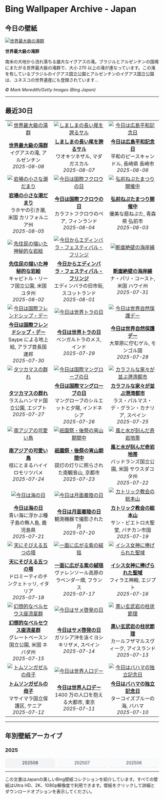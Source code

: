# Bing Wallpaper Archive - Japan

## 今日の壁紙

[![世界最大級の滝群](https://www.bing.com/th?id=OHR.IguazuArgentina_JA-JP1040777979_UHD.jpg&pid=hp&w=2560)](https://bing.codexun.com/jp/detail/20250808)

**世界最大級の滝群**

南米の大地から流れ落ちる雄大なイグアスの滝。ブラジルとアルゼンチンの国境にまたがる世界最大級の滝群で、大小 270 以上の滝が連なっています。この滝を有しているブラジルのイグアス国立公園とアルゼンチンのイグアス国立公園は、ユネスコの世界遺産にも登録されています…

*© Mark Meredith/Getty Images (Bing Japan)*

---

## 最近30日

| | | |
|:---:|:---:|:---:|
| [![世界最大級の滝群](https://www.bing.com/th?id=OHR.IguazuArgentina_JA-JP1040777979_UHD.jpg&pid=hp&w=2560)](https://bing.codexun.com/jp/detail/20250808) | [![しましまの長い尾を誇るサル](https://www.bing.com/th?id=OHR.BabyLemur_JA-JP3588561100_UHD.jpg&pid=hp&w=2560)](https://bing.codexun.com/jp/detail/20250807) | [![今日は広島平和記念日](https://www.bing.com/th?id=OHR.HiroshimaPeace2025_JA-JP3351733972_UHD.jpg&pid=hp&w=2560)](https://bing.codexun.com/jp/detail/20250806) | 
| **[世界最大級の滝群](https://bing.codexun.com/jp/detail/20250808)**<br>イグアスの滝, アルゼンチン<br>*2025-08-08* | **[しましまの長い尾を誇るサル](https://bing.codexun.com/jp/detail/20250807)**<br>ワオキツネザル, マダガスカル<br>*2025-08-07* | **[今日は広島平和記念日](https://bing.codexun.com/jp/detail/20250806)**<br>平和のピースキャンドル, 長崎県 長崎市<br>*2025-08-06* | 
| [![岩場の小さな潮だまり](https://www.bing.com/th?id=OHR.CaliforniaTidepool_JA-JP3202345029_UHD.jpg&pid=hp&w=2560)](https://bing.codexun.com/jp/detail/20250805) | [![今日は国際フクロウの日](https://www.bing.com/th?id=OHR.LaplandOwl_JA-JP2701506191_UHD.jpg&pid=hp&w=2560)](https://bing.codexun.com/jp/detail/20250804) | [![弘前ねぷたまつり開催中](https://www.bing.com/th?id=OHR.HirosakiNeputaFestival2025_JA-JP2869487998_UHD.jpg&pid=hp&w=2560)](https://bing.codexun.com/jp/detail/20250803) | 
| **[岩場の小さな潮だまり](https://bing.codexun.com/jp/detail/20250805)**<br>ラホヤの引き潮, 米国 カリフォルニア州<br>*2025-08-05* | **[今日は国際フクロウの日](https://bing.codexun.com/jp/detail/20250804)**<br>カラフトフクロウのペア, フィンランド<br>*2025-08-04* | **[弘前ねぷたまつり開催中](https://bing.codexun.com/jp/detail/20250803)**<br>優美な扇ねぷた, 青森県 弘前市<br>*2025-08-03* | 
| [![先住民の描いた神秘的な岩絵](https://www.bing.com/th?id=OHR.FruitaPetroglyphs_JA-JP2199593329_UHD.jpg&pid=hp&w=2560)](https://bing.codexun.com/jp/detail/20250802) | [![今日からエディンバラ・フェスティバル・フリンジ](https://www.bing.com/th?id=OHR.EdinburghFringe_JA-JP2026368495_UHD.jpg&pid=hp&w=2560)](https://bing.codexun.com/jp/detail/20250801) | [![断崖絶壁の海岸線](https://www.bing.com/th?id=OHR.NaPaliKauai_JA-JP1764842674_UHD.jpg&pid=hp&w=2560)](https://bing.codexun.com/jp/detail/20250731) | 
| **[先住民の描いた神秘的な岩絵](https://bing.codexun.com/jp/detail/20250802)**<br>キャピトル・リーフ国立公園, 米国 ユタ州<br>*2025-08-02* | **[今日からエディンバラ・フェスティバル・フリンジ](https://bing.codexun.com/jp/detail/20250801)**<br>エディンバラの旧市街, スコットランド<br>*2025-08-01* | **[断崖絶壁の海岸線](https://bing.codexun.com/jp/detail/20250731)**<br>ナ・パリ・コースト, 米国 ハワイ州<br>*2025-07-31* | 
| [![今日は国際フレンドシップ・デー](https://www.bing.com/th?id=OHR.SaypeDubai_JA-JP1584990235_UHD.jpg&pid=hp&w=2560)](https://bing.codexun.com/jp/detail/20250730) | [![今日は世界トラの日](https://www.bing.com/th?id=OHR.TigerDay_JA-JP0300467728_UHD.jpg&pid=hp&w=2560)](https://bing.codexun.com/jp/detail/20250729) | [![今日は世界自然保護デー](https://www.bing.com/th?id=OHR.MongoliaYurts_JA-JP0052773408_UHD.jpg&pid=hp&w=2560)](https://bing.codexun.com/jp/detail/20250728) | 
| **[今日は国際フレンドシップ・デー](https://bing.codexun.com/jp/detail/20250730)**<br>Saype による地上絵, アラブ首長国連邦<br>*2025-07-30* | **[今日は世界トラの日](https://bing.codexun.com/jp/detail/20250729)**<br>ベンガルトラのメス, インド<br>*2025-07-29* | **[今日は世界自然保護デー](https://bing.codexun.com/jp/detail/20250728)**<br>大草原に佇むゲル,  モンゴル国<br>*2025-07-28* | 
| [![タツカマスの群れ](https://www.bing.com/th?id=OHR.BlackfinBarracuda_JA-JP9849559763_UHD.jpg&pid=hp&w=2560)](https://bing.codexun.com/jp/detail/20250727) | [![今日は国際マングローブの日](https://www.bing.com/th?id=OHR.MangroveTwilight_JA-JP9462938836_UHD.jpg&pid=hp&w=2560)](https://bing.codexun.com/jp/detail/20250726) | [![カラフルな家々が並ぶ港湾都市](https://www.bing.com/th?id=OHR.LasPalmas_JA-JP9180112071_UHD.jpg&pid=hp&w=2560)](https://bing.codexun.com/jp/detail/20250725) | 
| **[タツカマスの群れ](https://bing.codexun.com/jp/detail/20250727)**<br>ラスムハンマド国立公園, エジプト<br>*2025-07-27* | **[今日は国際マングローブの日](https://bing.codexun.com/jp/detail/20250726)**<br>マングローブのシルエットと夕陽, インドネシア<br>*2025-07-26* | **[カラフルな家々が並ぶ港湾都市](https://bing.codexun.com/jp/detail/20250725)**<br>ラス・パルマス・デ・グラン・カナリア, スペイン<br>*2025-07-25* | 
| [![南アジアの可愛い鳥](https://www.bing.com/th?id=OHR.AshyWoodswallow_JA-JP4870541560_UHD.jpg&pid=hp&w=2560)](https://bing.codexun.com/jp/detail/20250724) | [![祇園祭・後祭の宵山期間中](https://www.bing.com/th?id=OHR.GionFestival2025_JA-JP8597633874_UHD.jpg&pid=hp&w=2560)](https://bing.codexun.com/jp/detail/20250723) | [![風と水が刻んだ奇岩地帯](https://www.bing.com/th?id=OHR.BadlandsSunset_JA-JP4206808892_UHD.jpg&pid=hp&w=2560)](https://bing.codexun.com/jp/detail/20250722) | 
| **[南アジアの可愛い鳥](https://bing.codexun.com/jp/detail/20250724)**<br>枝にとまるハイイロモリツバメ<br>*2025-07-24* | **[祇園祭・後祭の宵山期間中](https://bing.codexun.com/jp/detail/20250723)**<br>提灯の灯りに照らされた南観音山, 京都市<br>*2025-07-23* | **[風と水が刻んだ奇岩地帯](https://bing.codexun.com/jp/detail/20250722)**<br>バッドランズ国立公園, 米国 サウスダコタ州<br>*2025-07-22* | 
| [![今日は海の日](https://www.bing.com/th?id=OHR.MarineDay2025_JA-JP8195760967_UHD.jpg&pid=hp&w=2560)](https://bing.codexun.com/jp/detail/20250721) | [![今日は月面着陸の日](https://www.bing.com/th?id=OHR.BigMoon_JA-JP3459565714_UHD.jpg&pid=hp&w=2560)](https://bing.codexun.com/jp/detail/20250720) | [![カトリック教会の総本山](https://www.bing.com/th?id=OHR.VaticanCity_JA-JP3107889250_UHD.jpg&pid=hp&w=2560)](https://bing.codexun.com/jp/detail/20250719) | 
| **[今日は海の日](https://bing.codexun.com/jp/detail/20250721)**<br>青い海に浮かぶ種子島の無人島, 鹿児島県<br>*2025-07-21* | **[今日は月面着陸の日](https://bing.codexun.com/jp/detail/20250720)**<br>観測機器で撮影された月<br>*2025-07-20* | **[カトリック教会の総本山](https://bing.codexun.com/jp/detail/20250719)**<br>サン・ピエトロ大聖堂, バチカン市国<br>*2025-07-19* | 
| [![天にそびえる五つの塔](https://www.bing.com/th?id=OHR.DolomitiEstate_JA-JP1752445418_UHD.jpg&pid=hp&w=2560)](https://bing.codexun.com/jp/detail/20250718) | [![一面に広がる紫の絨毯](https://www.bing.com/th?id=OHR.FranceLavender_JA-JP2202328070_UHD.jpg&pid=hp&w=2560)](https://bing.codexun.com/jp/detail/20250717) | [![イシス女神に捧げられた聖域](https://www.bing.com/th?id=OHR.TemplePhilae_JA-JP1883182948_UHD.jpg&pid=hp&w=2560)](https://bing.codexun.com/jp/detail/20250716) | 
| **[天にそびえる五つの塔](https://bing.codexun.com/jp/detail/20250718)**<br>ドロミーティのチンクェトッリ, イタリア<br>*2025-07-18* | **[一面に広がる紫の絨毯](https://bing.codexun.com/jp/detail/20250717)**<br>ヴァレンソール高原のラベンダー畑, フランス<br>*2025-07-17* | **[イシス女神に捧げられた聖域](https://bing.codexun.com/jp/detail/20250716)**<br>フィラエ神殿, エジプト<br>*2025-07-16* | 
| [![幻想的なペルセウス座流星群](https://www.bing.com/th?id=OHR.PerseidsPine_JA-JP0980673364_UHD.jpg&pid=hp&w=2560)](https://bing.codexun.com/jp/detail/20250715) | [![今日はサメ啓発の日](https://www.bing.com/th?id=OHR.YoungShark_JA-JP0204898221_UHD.jpg&pid=hp&w=2560)](https://bing.codexun.com/jp/detail/20250714) | [![黒い玄武岩の柱状節理](https://www.bing.com/th?id=OHR.BasaltColumns_JA-JP9334958471_UHD.jpg&pid=hp&w=2560)](https://bing.codexun.com/jp/detail/20250713) | 
| **[幻想的なペルセウス座流星群](https://bing.codexun.com/jp/detail/20250715)**<br>グレートベースン国立公園, 米国 ネバダ州<br>*2025-07-15* | **[今日はサメ啓発の日](https://bing.codexun.com/jp/detail/20250714)**<br>ガリシア沖を泳ぐヨシキリザメ, スペイン<br>*2025-07-14* | **[黒い玄武岩の柱状節理](https://bing.codexun.com/jp/detail/20250713)**<br>カールフザマルスヴィーク, アイスランド<br>*2025-07-13* | 
| [![トムソンガゼルの母子](https://www.bing.com/th?id=OHR.ThomsonGazelle_JA-JP8883266814_UHD.jpg&pid=hp&w=2560)](https://bing.codexun.com/jp/detail/20250712) | [![今日は世界人口デー](https://www.bing.com/th?id=OHR.TokyoSunrise_JA-JP8418771987_UHD.jpg&pid=hp&w=2560)](https://bing.codexun.com/jp/detail/20250711) | [![今日はバハマの独立記念日](https://www.bing.com/th?id=OHR.BahamaBlues_JA-JP9790462699_UHD.jpg&pid=hp&w=2560)](https://bing.codexun.com/jp/detail/20250710) | 
| **[トムソンガゼルの母子](https://bing.codexun.com/jp/detail/20250712)**<br>マサイマラ国立保護区, ケニア<br>*2025-07-12* | **[今日は世界人口デー](https://bing.codexun.com/jp/detail/20250711)**<br>1400 万の人口を抱える大都市, 東京<br>*2025-07-11* | **[今日はバハマの独立記念日](https://bing.codexun.com/jp/detail/20250710)**<br>ターコイズブルーの海, バハマ<br>*2025-07-10* | 


---

## 年別壁紙アーカイブ

### 2025
<div style="display: grid; grid-template-columns: repeat(auto-fit, minmax(80px, 1fr)); gap: 6px; margin: 12px 0;">
<a href="https://bing.codexun.com/jp/archive/202508" style="padding: 6px 12px; font-size: 14px; border-radius: 6px; box-shadow: 0 1px 2px rgba(0,0,0,0.1); background-color: #f3f4f6; color: #374151; text-decoration: none; text-align: center; transition: background-color 0.2s ease; font-weight: 500;">202508</a>
<a href="https://bing.codexun.com/jp/archive/202507" style="padding: 6px 12px; font-size: 14px; border-radius: 6px; box-shadow: 0 1px 2px rgba(0,0,0,0.1); background-color: #f9fafb; color: #374151; text-decoration: none; text-align: center; transition: background-color 0.2s ease;">202507</a>
<a href="https://bing.codexun.com/jp/archive/202506" style="padding: 6px 12px; font-size: 14px; border-radius: 6px; box-shadow: 0 1px 2px rgba(0,0,0,0.1); background-color: #f9fafb; color: #374151; text-decoration: none; text-align: center; transition: background-color 0.2s ease;">202506</a>
</div>



---

この文書はJapanの美しいBing壁紙コレクションを紹介しています。すべての壁紙はUltra HD、2K、1080p解像度で利用できます。壁紙をクリックして詳細とダウンロードオプションを表示してください。
